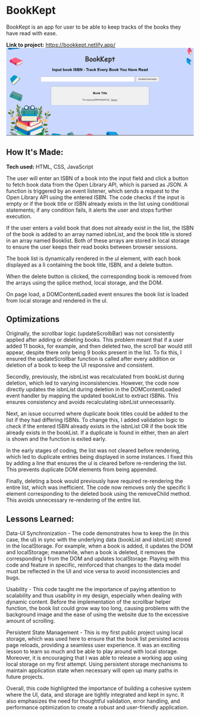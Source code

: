 # BookKept

BookKept is an app for user to be able to keep tracks of the books they have read with ease.

**Link to project:** https://bookkept.netlify.app/
![Bookkept Image](bookKept.png)

## How It's Made:

**Tech used:** HTML, CSS, JavaScript

The user will enter an ISBN of a book into the input field and click a button to fetch book data from the Open Library API, which is parsed as JSON. A function is triggered by an event listener, which sends a request to the Open Library API using the entered ISBN. The code checks if the input is empty or if the book title or ISBN already exists in the list using conditional statements; if any condition fails, it alerts the user and stops further execution.

If the user enters a valid book that does not already exist in the list, the ISBN of the book is added to an array named isbnList, and the book title is stored in an array named Booklist. Both of these arrays are stored in local storage to ensure the user keeps their read books between browser sessions.

The book list is dynamically rendered in the ul element, with each book displayed as a li containing the book title, ISBN, and a delete button.

When the delete button is clicked, the corresponding book is removed from the arrays using the splice method, local storage, and the DOM.

On page load, a DOMContentLoaded event ensures the book list is loaded from local storage and rendered in the ul.

## Optimizations

Originally, the scrollbar logic (updateScrolbBar) was not consistently applied after adding or deleting books. This problem meant that if a user added 11 books, for example, and then deleted two, the scroll bar would still appear, despite there only being 9 books present in the list. To fix this, I ensured the updateScrollbar function is called after every addition or deletion of a book to keep the UI responsive and consistent.

Secondly, previously, the isbnList was recalculated from bookList during deletion, which led to varying inconsistencies. However, the code now directly updates the isbnList during deletion in the DOMContentLoaded event handler by mapping the updated bookList to extract ISBNs. This ensures consistency and avoids recalculating isbnList unnecessarily.

Next, an issue occurred where duplicate book titles could be added to the list if they had differing ISBNs. To change this, I added validation logic to check if the entered ISBN already exists in the isbnList OR if the book title already exists in the bookList. If a duplicate is found in either, then an alert is shown and the function is exited early.

In the early stages of coding, the list was not cleared before rendering, which led to duplicate entries being displayed in some instances. I fixed this by adding a line that ensures the ul is cleared before re-rendering the list. This prevents duplicate DOM elements from being appended.

Finally, deleting a book would previously have required re-rendering the entire list, which was inefficient. The code now removes only the specific li element corresponding to the deleted book using the removeChild method. This avoids unnecessary re-rendering of the entire list.

## Lessons Learned:

Data-UI Synchronization - The code demonstrates how to keep the (in this case, the ul) in sync with the underlying data (bookList and isbnList) stored in the localStorage. For example, when a book is added, it updates the DOM and localStorage; meanwhile, when a book is deleted, it removes the corresponding li from the DOM and updates localStorage. Playing with this code and feature in specific, reinforced that changes to the data model must be reflected in the UI and vice versa to avoid inconsistencies and bugs.

Usability - This code taught me the importance of paying attention to scalability and thus usability in my design, especially when dealing with dynamic content. Before the implementation of the scrollbar helper function, the book list could grow way too long, causing problems with the background image and the ease of using the website due to the excessive amount of scrolling.

Persistent State Management - This is my first public project using local storage, which was used here to ensure that the book list persisted across page reloads, providing a seamless user experience. It was an exciting lesson to learn so much and be able to play around with local storage. Moreover, it is encouraging that I was able to release a working app using local storage on my first attempt. Using persistent storage mechanisms to maintain application state when necessary will open up many paths in future projects.

Overall, this code highlighted the importance of building a cohesive system where the UI, data, and storage are tightly integrated and kept in sync. It also emphasizes the need for thoughtful validation, error handling, and performance optimization to create a robust and user-friendly application.

